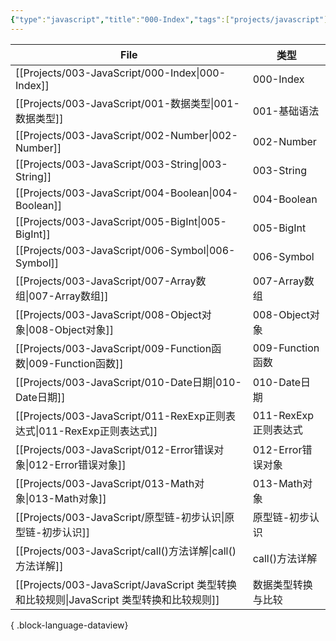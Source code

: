 ```yaml
---
{"type":"javascript","title":"000-Index","tags":["projects/javascript"],"author":"codertoro","establish":"2025-04-12","update":"2025-04-12","dg-publish":true,"permalink":"/Projects/003-JavaScript/000-Index/","dgPassFrontmatter":true,"created":"2025-04-12T16:41:23.031+08:00","updated":"2025-04-12T17:05:27.488+08:00"}
---
```


| File                                                                      | 类型              |
| ------------------------------------------------------------------------- | --------------- |
| [[Projects/003-JavaScript/000-Index\|000-Index]]                       | 000-Index       |
| [[Projects/003-JavaScript/001-数据类型\|001-数据类型]]                         | 001-基础语法        |
| [[Projects/003-JavaScript/002-Number\|002-Number]]                     | 002-Number      |
| [[Projects/003-JavaScript/003-String\|003-String]]                     | 003-String      |
| [[Projects/003-JavaScript/004-Boolean\|004-Boolean]]                   | 004-Boolean     |
| [[Projects/003-JavaScript/005-BigInt\|005-BigInt]]                     | 005-BigInt      |
| [[Projects/003-JavaScript/006-Symbol\|006-Symbol]]                     | 006-Symbol      |
| [[Projects/003-JavaScript/007-Array数组\|007-Array数组]]                   | 007-Array数组     |
| [[Projects/003-JavaScript/008-Object对象\|008-Object对象]]                 | 008-Object对象    |
| [[Projects/003-JavaScript/009-Function函数\|009-Function函数]]             | 009-Function函数  |
| [[Projects/003-JavaScript/010-Date日期\|010-Date日期]]                     | 010-Date日期      |
| [[Projects/003-JavaScript/011-RexExp正则表达式\|011-RexExp正则表达式]]           | 011-RexExp正则表达式 |
| [[Projects/003-JavaScript/012-Error错误对象\|012-Error错误对象]]               | 012-Error错误对象   |
| [[Projects/003-JavaScript/013-Math对象\|013-Math对象]]                     | 013-Math对象      |
| [[Projects/003-JavaScript/原型链-初步认识\|原型链-初步认识]]                         | 原型链-初步认识        |
| [[Projects/003-JavaScript/call()方法详解\|call()方法详解]]                     | call()方法详解      |
| [[Projects/003-JavaScript/JavaScript 类型转换和比较规则\|JavaScript 类型转换和比较规则]] | 数据类型转换与比较       |

{ .block-language-dataview}



